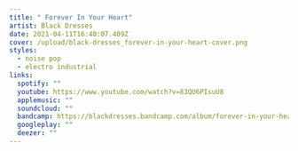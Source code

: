 ```yaml
---
title: " Forever In Your Heart"
artist: Black Dresses
date: 2021-04-11T16:40:07.409Z
cover: /upload/black-dresses_forever-in-your-heart-cover.png
styles:
  - noise pop
  - electro industrial
links:
  spotify: ""
  youtube: https://www.youtube.com/watch?v=83QU6PIsuU8
  applemusic: ""
  soundcloud: ""
  bandcamp: https://blackdresses.bandcamp.com/album/forever-in-your-heart
  googleplay: ""
  deezer: ""
---
```

